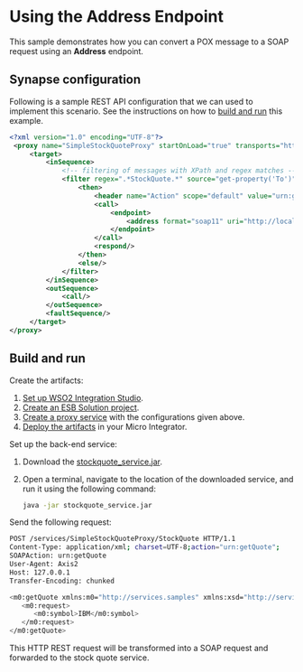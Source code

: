 # Using the Address Endpoint
This sample demonstrates how you can convert a POX message to a SOAP request using an <b>Address</b> endpoint.

## Synapse configuration

Following is a sample REST API configuration that we can used to implement this scenario. See the instructions on how to [build and run](#build-and-run) this example.

```xml
<?xml version="1.0" encoding="UTF-8"?>
 <proxy name="SimpleStockQuoteProxy" startOnLoad="true" transports="http https" xmlns="http://ws.apache.org/ns/synapse">
     <target>
         <inSequence>
             <!-- filtering of messages with XPath and regex matches -->
             <filter regex=".*StockQuote.*" source="get-property('To')">
                 <then>
                     <header name="Action" scope="default" value="urn:getQuote"/>
                     <call>
                         <endpoint>
                             <address format="soap11" uri="http://localhost:9000/services/SimpleStockQuoteService"/>
                         </endpoint>
                     </call>
                     <respond/>
                 </then>
                 <else/>
             </filter>
         </inSequence>
         <outSequence>
             <call/>
         </outSequence>
         <faultSequence/>
     </target>
</proxy>
```

## Build and run

Create the artifacts:

1. [Set up WSO2 Integration Studio](../../../../develop/installing-WSO2-Integration-Studio).
2. [Create an ESB Solution project](../../../../develop/creating-projects/#esb-config-project).
3. [Create a proxy service](../../../../develop/creating-artifacts/creating-a-proxy-service) with the configurations given above.
4. [Deploy the artifacts](../../../../develop/deploy-and-run) in your Micro Integrator.

Set up the back-end service:

1. Download the [stockquote_service.jar](https://github.com/wso2-docs/WSO2_EI/blob/master/Back-End-Service/stockquote_service.jar).
2. Open a terminal, navigate to the location of the downloaded service, and run it using the following command:

    ```bash
    java -jar stockquote_service.jar
    ```

Send the following request:

```bash
POST /services/SimpleStockQuoteProxy/StockQuote HTTP/1.1
Content-Type: application/xml; charset=UTF-8;action="urn:getQuote";
SOAPAction: urn:getQuote
User-Agent: Axis2
Host: 127.0.0.1
Transfer-Encoding: chunked

<m0:getQuote xmlns:m0="http://services.samples" xmlns:xsd="http://services.samples/xsd">
   <m0:request>
      <m0:symbol>IBM</m0:symbol>
   </m0:request>
</m0:getQuote>
```

This HTTP REST request will be transformed into a SOAP request and forwarded to the stock quote service.